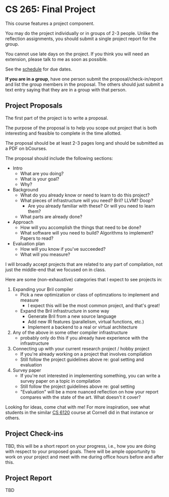 # CS 265: Final Project

This course features a project component.

You may do the project individually or in groups of 2-3 people.
Unlike the reflection assignments, 
 you should submit a single project report for the group.

You cannot use late days on the project.
If you think you will need an extension, please talk to me as soon as possible.

See the [schedule](./README.md#schedule) for due dates.

**If you are in a group**,
 have one person submit the proposal/check-in/report and list the group members in the proposal.
The others should just submit a text entry saying that they are in a group with that person.

## Project Proposals

The first part of the project is to write a proposal.

The purpose of the proposal is to help you scope out project 
 that is both interesting and feasible
 to complete in the time allotted.

The proposal should be at least 2-3 pages long and should be submitted as a PDF on bCourses.

The proposal should include the following sections:

- Intro
    - What are you doing?
    - What is your goal?
    - Why?
- Background
    - What do you already know or need to learn to do this project?
    - What pieces of infrastructure will you need? Bril? LLVM? Doop?
        - Are you already familiar with these? Or will you need to learn them?
    - What parts are already done?
- Approach
    - How will you accomplish the things that need to be done?
    - What software will you need to build? Algorithms to implement? Papers to read?
- Evaluation plan
    - How will you know if you've succeeded?
    - What will you measure?

I will broadly accept projects that are related to any part of compilation, not just the middle-end that we focused on in class.

Here are some (non-exhaustive) categories that I expect to see projects in:
1. Expanding your Bril compiler
    - Pick a new optimization or class of optimzations to implement and measure
        - I expect this will be the most common project, and that's great!
    - Expand the Bril infrastructure in some way
        - Generate Bril from a new source language
        - Add new IR features (parallelism, virtual functions, etc.)
        - Implement a backend to a real or virtual architecture
2. Any of the above in some other compiler infrastructure
    - probably only do this if you already have experience with the infrastructure
3. Connecting up with your current research project / hobby project
    - If you're already working on a project that involves compilation
    - Still follow the project guidelines above re: goal setting and evaluation
4. Survey paper
    - If you're not interested in implementing something, you can write a survey paper on a topic in compilation
    - Still follow the project guidelines above re: goal setting
    - "Evaluation" will be a more nuanced reflection on how your report compares with the state of the art. What doesn't it cover?

Looking for ideas, come chat with me!
For more inspiration, 
 see what students in the similar [CS 6120](https://www.cs.cornell.edu/courses/cs6120/2023fa/blog/) course at Cornell did in that instance or others.

## Project Check-ins

TBD, this will be a short report on your progress, i.e., how you are doing with respect to your proposed goals.
There will be ample opportunity to work on your project and meet with me during office hours before and after this.

## Project Report

TBD
